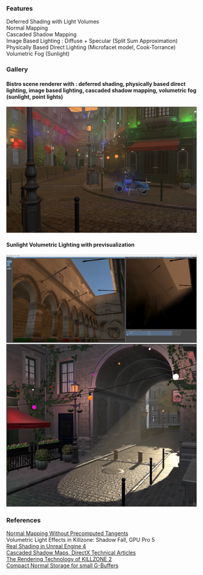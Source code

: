 ### Features
Deferred Shading with Light Volumes <br/>
Normal Mapping <br/>
Cascaded Shadow Mapping <br/>
Image Based Lighting : Diffuse + Specular (Split Sum Approximation) <br/>
Physically Based Direct Lighting (Microfacet model, Cook-Torrance) <br/>
Volumetric Fog (Sunlight)

### Gallery
#### Bistro scene renderer with : deferred shading, physically based direct lighting, image based lighting, cascaded shadow mapping, volumetric fog (sunlight, point lights)
<img src="screenshots/bistro_volumetric_point_directional.png" width="1024">

#### Sunlight Volumetric Lighting with previsualization
<img src="screenshots/ui_fog_dithering.png" width="1024">
<img src="screenshots/directional_fog_specular_ibl_half.png" width="1024">


### References
[Normal Mapping Without Precomputed Tangents](http://www.thetenthplanet.de/archives/1180) <br/>
Volumetric Light Effects in Killzone: Shadow Fall, GPU Pro 5 <br/>
[Real Shading in Unreal Engine 4](https://cdn2.unrealengine.com/Resources/files/2013SiggraphPresentationsNotes-26915738.pdf) <br/>
[Cascaded Shadow Maps, DirectX Technical Articles](https://learn.microsoft.com/en-us/windows/win32/dxtecharts/cascaded-shadow-maps) <br/>
[The Rendering Technology of KILLZONE 2](https://www.gdcvault.com/play/1330/The-Rendering-Technology-of-KILLZONE) <br/>
[Compact Normal Storage for small G-Buffers](https://aras-p.info/texts/CompactNormalStorage.htm) <br/>
